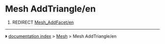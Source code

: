 # Mesh AddTriangle/en
1.  REDIRECT [Mesh_AddFacet/en](Mesh_AddFacet/en.md)



---
⏵ [documentation index](../README.md) > [Mesh](Mesh_Workbench.md) > Mesh AddTriangle/en
